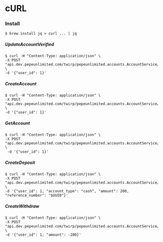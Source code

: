 # cURL

### Install
```$ brew install jq > curl ... | jq```

##### UpdateAccountVerified

```
$ curl -H "Content-Type: application/json" \
-X POST "api.dev.pepeunlimited.com/twirp/pepeunlimited.accounts.AccountService/UpdateAccountVerified" \
-d '{"user_id": 1}'
```

##### CreateAccount

```
$ curl -H "Content-Type: application/json" \
-X POST "api.dev.pepeunlimited.com/twirp/pepeunlimited.accounts.AccountService/CreateAccount" \
-d '{"user_id": 1}'
```

##### GetAccount

```
$ curl -H "Content-Type: application/json" \
-X POST "api.dev.pepeunlimited.com/twirp/pepeunlimited.accounts.AccountService/GetAccount" \
 -d '{"user_id": 1}'
```

##### CreateDeposit

```
$ curl -H "Content-Type: application/json" \
-X POST "api.dev.pepeunlimited.com/twirp/pepeunlimited.accounts.AccountService/CreateDeposit" \
-d '{"user_id": 1, "account_type": "cash", "amount": 200, "reference_number": "$UUID"}'
```
##### CreateWithdraw

```
$ curl -H "Content-Type: application/json" \
-X POST "api.dev.pepeunlimited.com/twirp/pepeunlimited.accounts.AccountService/CreateWithdraw" \
-d '{"user_id": 1, "amount": -200}'
```